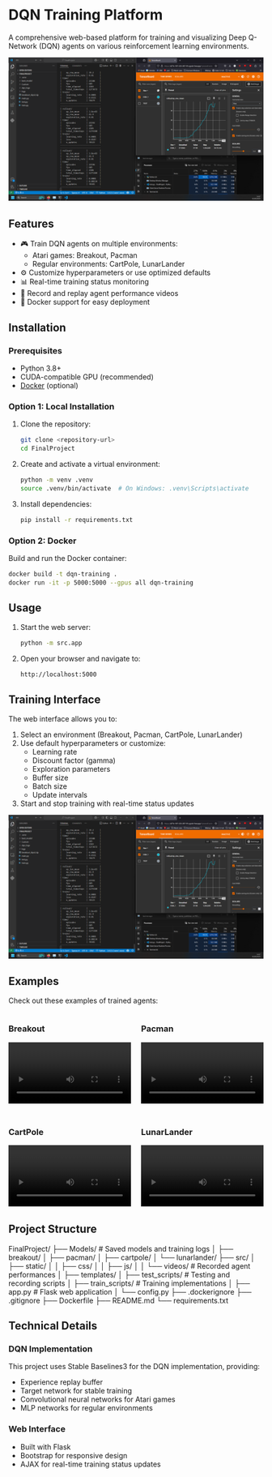 # DQN Training Platform

A comprehensive web-based platform for training and visualizing Deep Q-Network (DQN) agents on various reinforcement learning environments.

![Training Process](training_process.png)

## Features

- 🎮 Train DQN agents on multiple environments:
  - Atari games: Breakout, Pacman
  - Regular environments: CartPole, LunarLander
- ⚙️ Customize hyperparameters or use optimized defaults
- 📊 Real-time training status monitoring
- 🎥 Record and replay agent performance videos
- 🐳 Docker support for easy deployment

## Installation

### Prerequisites

- Python 3.8+
- CUDA-compatible GPU (recommended)
- [Docker](https://www.docker.com/get-started) (optional)

### Option 1: Local Installation

1. Clone the repository:
   ```bash
   git clone <repository-url>
   cd FinalProject
   ```

2. Create and activate a virtual environment:
   ```bash
   python -m venv .venv
   source .venv/bin/activate  # On Windows: .venv\Scripts\activate
   ```

3. Install dependencies:
   ```bash
   pip install -r requirements.txt
   ```

### Option 2: Docker

Build and run the Docker container:
```bash
docker build -t dqn-training .
docker run -it -p 5000:5000 --gpus all dqn-training
```

## Usage

1. Start the web server:
   ```bash
   python -m src.app
   ```

2. Open your browser and navigate to:
   ```
   http://localhost:5000
   ```

## Training Interface

The web interface allows you to:

1. Select an environment (Breakout, Pacman, CartPole, LunarLander)
2. Use default hyperparameters or customize:
   - Learning rate
   - Discount factor (gamma)
   - Exploration parameters
   - Buffer size
   - Batch size
   - Update intervals
3. Start and stop training with real-time status updates

![Training Interface](training_process.png)

## Examples

Check out these examples of trained agents:

<div style="display: flex; justify-content: space-between; margin-bottom: 20px;">
  <div style="width: 48%;">
    <h3>Breakout</h3>
    <video width="100%" controls>
      <source src="src/static/videos/breakout_gameplay.mp4" type="video/mp4">
      Your browser does not support the video tag.
    </video>
  </div>
  <div style="width: 48%;">
    <h3>Pacman</h3>
    <video width="100%" controls>
      <source src="src/static/videos/pacman_gameplay.mp4" type="video/mp4">
      Your browser does not support the video tag.
    </video>
  </div>
</div>

<div style="display: flex; justify-content: space-between;">
  <div style="width: 48%;">
    <h3>CartPole</h3>
    <video width="100%" controls>
      <source src="src/static/videos/cartpole_gameplay.mp4" type="video/mp4">
      Your browser does not support the video tag.
    </video>
  </div>
  <div style="width: 48%;">
    <h3>LunarLander</h3>
    <video width="100%" controls>
      <source src="src/static/videos/lunarlander_gameplay.mp4" type="video/mp4">
      Your browser does not support the video tag.
    </video>
  </div>
</div>

## Project Structure

FinalProject/
├── Models/                    # Saved models and training logs
│   ├── breakout/
│   ├── pacman/
│   ├── cartpole/
│   └── lunarlander/
├── src/
│   ├── static/
│   │   ├── css/
│   │   ├── js/
│   │   └── videos/            # Recorded agent performances
│   ├── templates/
│   ├── test_scripts/          # Testing and recording scripts
│   ├── train_scripts/         # Training implementations
│   ├── app.py                 # Flask web application
│   └── config.py
├── .dockerignore
├── .gitignore
├── Dockerfile
├── README.md
└── requirements.txt

## Technical Details

### DQN Implementation
This project uses Stable Baselines3 for the DQN implementation, providing:

- Experience replay buffer
- Target network for stable training
- Convolutional neural networks for Atari games
- MLP networks for regular environments

### Web Interface
- Built with Flask
- Bootstrap for responsive design
- AJAX for real-time training status updates

